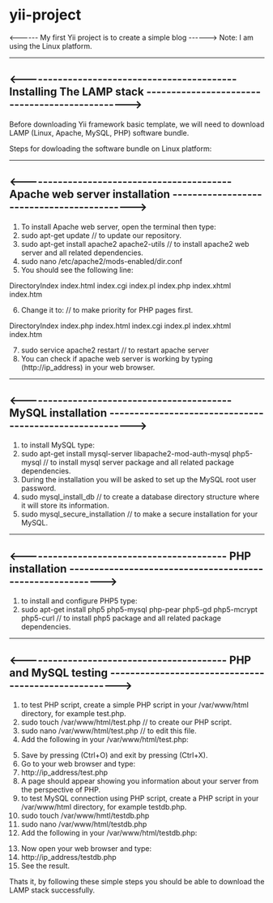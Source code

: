 yii-project
===========

<------ My first Yii project is to create a simple blog ------>
Note: I am using the Linux platform.

-----------------------------------------------------------------------------------------------------------------------
<------------------------------------------- Installing The LAMP stack ----------------------------------------------->
-----------------------------------------------------------------------------------------------------------------------
Before downloading Yii framework basic template, we will need to download LAMP (Linux, Apache, MySQL, PHP) software bundle.

Steps for dowloading the software bundle on Linux platform:

-----------------------------------------------------------------------------------------------------------------------
<------------------------------------------ Apache web server installation ------------------------------------------->
-----------------------------------------------------------------------------------------------------------------------

1. To install Apache web server, open the terminal then type:
2. sudo apt-get update // to update our repository.
3. sudo apt-get install apache2 apache2-utils // to install apache2 web server and all related dependencies.
4. sudo nano /etc/apache2/mods-enabled/dir.conf
5. You should see the following line: 

<IfModule mod_dir.c>
       DirectoryIndex index.html index.cgi index.pl index.php index.xhtml index.htm
</IfModule>

6. Change it to: // to make priority for PHP pages first.

<IfModule mod_dir.c>
       DirectoryIndex index.php index.html index.cgi index.pl index.xhtml index.htm
</IfModule>

7. sudo service apache2 restart // to restart apache server
8. You can check if apache web server is working by typing (http://ip_address) in your web browser.

-----------------------------------------------------------------------------------------------------------------------
<------------------------------------------MySQL installation -------------------------------------------------------->
-----------------------------------------------------------------------------------------------------------------------

1. to install MySQL type:
2. sudo apt-get install mysql-server libapache2-mod-auth-mysql php5-mysql // to install mysql server package and all related package dependencies.
3. During the installation you will be asked to set up the MySQL root user password.
4. sudo mysql_install_db // to create a database directory structure where it will store its information.
5. sudo mysql_secure_installation // to make a secure installation for your MySQL.

-----------------------------------------------------------------------------------------------------------------------
<----------------------------------------- PHP installation ---------------------------------------------------------->
-----------------------------------------------------------------------------------------------------------------------

1. to install and configure PHP5 type:
2. sudo apt-get install php5 php5-mysql php-pear php5-gd php5-mcrypt php5-curl // to install php5 package and all related package dependencies.

-----------------------------------------------------------------------------------------------------------------------
<----------------------------------------- PHP and MySQL testing ----------------------------------------------------->
-----------------------------------------------------------------------------------------------------------------------

1. to test PHP script, create a simple PHP script in your /var/www/html directory, for example test.php.
2. sudo touch /var/www/html/test.php // to create our PHP script.
3. sudo nano /var/www/html/test.php // to edit this file.
4. Add the following in your /var/www/html/test.php:
<?php phpinfo; ?>
5. Save by pressing (Ctrl+O) and exit by pressing (Ctrl+X).
6. Go to your web browser and type:
7. http://ip_address/test.php
8. A page should appear showing you information about your server from the perspective of PHP.
9. to test MySQL connection using PHP script, create a PHP script in your /var/www/html directory, for example testdb.php.
10. sudo touch /var/www/hmtl/testdb.php
11. sudo nano /var/www/html/testdb.php
12. Add the following in your /var/www/html/testdb.php:
<?php
$con = mysql_connect("localhost", "root", "password");

  if(!$con){
    die('Could not connect: ' . mysql_error());
  }
  else{
    echo "Connection established successfully.";
  }

mysql_close($con);
?>
13. Now open your web browser and type:
14. http://ip_address/testdb.php
15. See the result.

Thats it, by following these simple steps you should be able to download the LAMP stack successfully.

